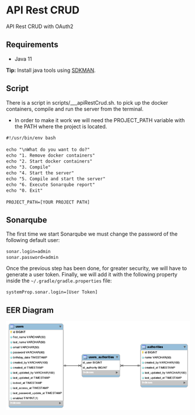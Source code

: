 # API Rest CRUD

API Rest CRUD with OAuth2

## Requirements

- Java 11

**Tip:** Install java tools using [SDKMAN](https://sdkman.io).

## Script

There is a script in scripts/___apiRestCrud.sh. to pick up the docker containers, compile and run the server from the terminal.

- In order to make it work we will need the PROJECT_PATH variable with the PATH where the project is located.

```shell
#!/usr/bin/env bash

echo "\nWhat do you want to do?"
echo "1. Remove docker containers"
echo "2. Start docker containers"
echo "3. Compile"
echo "4. Start the server"
echo "5. Compile and start the server"
echo "6. Execute Sonarqube report"
echo "0. Exit"

PROJECT_PATH=[YOUR PROJECT PATH]
```

## Sonarqube

The first time we start Sonarqube we must change the password of the following default user:

    sonar.login=admin
    sonar.password=admin

Once the previous step has been done, for greater security, we will have to generate a user token. Finally, we will add it with the
following property inside the ```~/.gradle/gradle.properties``` file:

    systemProp.sonar.login=[User Token]

## EER Diagram

![EER Diagram](bbdd/EER-Diagram.png)